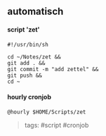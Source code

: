 ## automatisch

#### script 'zet'

    #!/usr/bin/sh

    cd ~/Notes/zet &&
    git add . &&
    git commit -m "add zettel" &&
    git push &&
    cd ~

#### hourly cronjob

    @hourly $HOME/Scripts/zet

> tags: #script #cronjob
